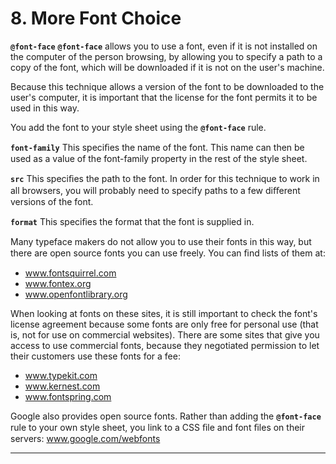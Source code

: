 # 8. More Font Choice

**`@font-face`**
**`@font-face`** allows you to use a font, even if it is not installed on the computer of the person browsing, by allowing you to specify a path to a copy of the font, which will be downloaded if it is not on the user's machine.

Because this technique allows a version of the font to be downloaded to the user's computer, it is important that the license for the font permits it to be used in this way.

You add the font to your style sheet using the **`@font-face`** rule.

**`font-family`**
This speciﬁes the name of the font. This name can then be used as a value of the font-family property in the rest of the style sheet.

**`src`**
This speciﬁes the path to the font. In order for this technique to work in all browsers, you will probably need to specify paths to a few diﬀerent versions of the font.

**`format`**
This speciﬁes the format that the font is supplied in. 

Many typeface makers do not allow you to use their fonts in this way, but there are open source fonts you can use freely. You can ﬁnd lists of them at:
- www.fontsquirrel.com
- www.fontex.org
- www.openfontlibrary.org

When looking at fonts on these sites, it is still important to check the font's license agreement because some fonts are only free for personal use (that is, not for use on commercial websites). There are some sites that give you access to use commercial fonts, because they negotiated permission to let their customers use these fonts for a fee:
- www.typekit.com
- www.kernest.com
- www.fontspring.com

Google also provides open source fonts. Rather than adding the **`@font-face`** rule to your own style sheet, you link to a CSS ﬁle and font ﬁles on their servers: www.google.com/webfonts

---
